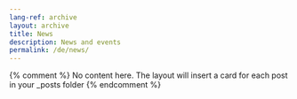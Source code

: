 ```yaml
---
lang-ref: archive
layout: archive
title: News
description: News and events
permalink: /de/news/
---
```

{% comment %}
  No content here. The layout will insert a card for each post in your _posts folder
{% endcomment %}